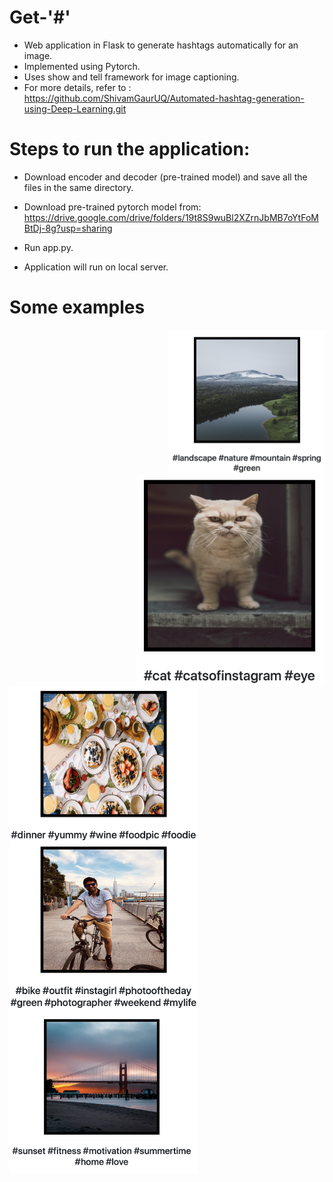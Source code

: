 # Get-'#'

- Web application in Flask to generate hashtags automatically for an image.
- Implemented using Pytorch.
- Uses show and tell framework for image captioning.
- For more details, refer to : https://github.com/ShivamGaurUQ/Automated-hashtag-generation-using-Deep-Learning.git

# Steps to run the application:
- Download encoder and decoder (pre-trained model) and save all the files in the same directory.
- Download pre-trained pytorch model from: https://drive.google.com/drive/folders/19t8S9wuBl2XZrnJbMB7oYtFoMBtDj-8g?usp=sharing

- Run app.py.
- Application will run on local server.

# Some examples

<img src="images/img6.png" width="250" align="right"> 
<img src="images/img2.png" width="300" align="right"> 
<img src="images/img3.png" width="300" align="left"> 
<img src="images/img4.png" width="300" align="left"> 
<img src="images/img5.png" width="300" align="left"> 



